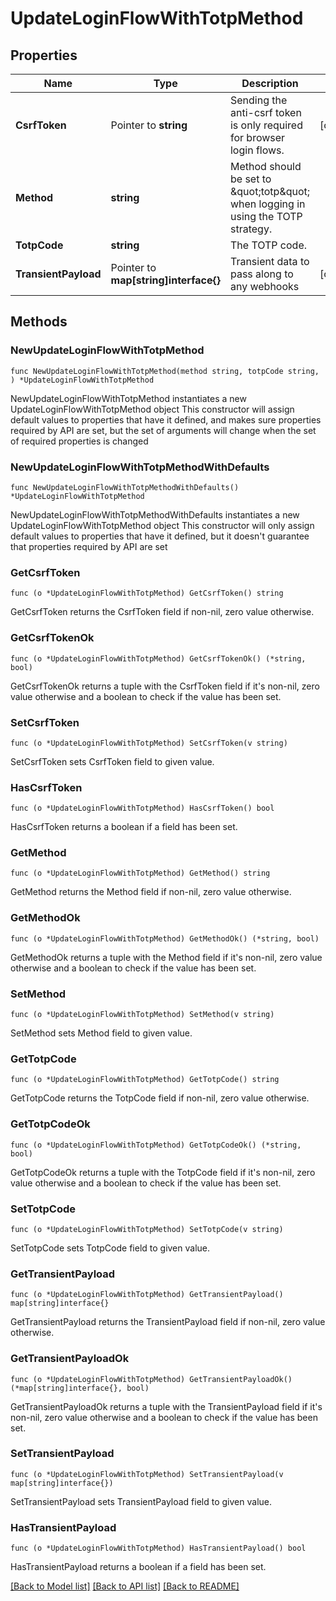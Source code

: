 # UpdateLoginFlowWithTotpMethod

## Properties

Name | Type | Description | Notes
------------ | ------------- | ------------- | -------------
**CsrfToken** | Pointer to **string** | Sending the anti-csrf token is only required for browser login flows. | [optional] 
**Method** | **string** | Method should be set to \&quot;totp\&quot; when logging in using the TOTP strategy. | 
**TotpCode** | **string** | The TOTP code. | 
**TransientPayload** | Pointer to **map[string]interface{}** | Transient data to pass along to any webhooks | [optional] 

## Methods

### NewUpdateLoginFlowWithTotpMethod

`func NewUpdateLoginFlowWithTotpMethod(method string, totpCode string, ) *UpdateLoginFlowWithTotpMethod`

NewUpdateLoginFlowWithTotpMethod instantiates a new UpdateLoginFlowWithTotpMethod object
This constructor will assign default values to properties that have it defined,
and makes sure properties required by API are set, but the set of arguments
will change when the set of required properties is changed

### NewUpdateLoginFlowWithTotpMethodWithDefaults

`func NewUpdateLoginFlowWithTotpMethodWithDefaults() *UpdateLoginFlowWithTotpMethod`

NewUpdateLoginFlowWithTotpMethodWithDefaults instantiates a new UpdateLoginFlowWithTotpMethod object
This constructor will only assign default values to properties that have it defined,
but it doesn't guarantee that properties required by API are set

### GetCsrfToken

`func (o *UpdateLoginFlowWithTotpMethod) GetCsrfToken() string`

GetCsrfToken returns the CsrfToken field if non-nil, zero value otherwise.

### GetCsrfTokenOk

`func (o *UpdateLoginFlowWithTotpMethod) GetCsrfTokenOk() (*string, bool)`

GetCsrfTokenOk returns a tuple with the CsrfToken field if it's non-nil, zero value otherwise
and a boolean to check if the value has been set.

### SetCsrfToken

`func (o *UpdateLoginFlowWithTotpMethod) SetCsrfToken(v string)`

SetCsrfToken sets CsrfToken field to given value.

### HasCsrfToken

`func (o *UpdateLoginFlowWithTotpMethod) HasCsrfToken() bool`

HasCsrfToken returns a boolean if a field has been set.

### GetMethod

`func (o *UpdateLoginFlowWithTotpMethod) GetMethod() string`

GetMethod returns the Method field if non-nil, zero value otherwise.

### GetMethodOk

`func (o *UpdateLoginFlowWithTotpMethod) GetMethodOk() (*string, bool)`

GetMethodOk returns a tuple with the Method field if it's non-nil, zero value otherwise
and a boolean to check if the value has been set.

### SetMethod

`func (o *UpdateLoginFlowWithTotpMethod) SetMethod(v string)`

SetMethod sets Method field to given value.


### GetTotpCode

`func (o *UpdateLoginFlowWithTotpMethod) GetTotpCode() string`

GetTotpCode returns the TotpCode field if non-nil, zero value otherwise.

### GetTotpCodeOk

`func (o *UpdateLoginFlowWithTotpMethod) GetTotpCodeOk() (*string, bool)`

GetTotpCodeOk returns a tuple with the TotpCode field if it's non-nil, zero value otherwise
and a boolean to check if the value has been set.

### SetTotpCode

`func (o *UpdateLoginFlowWithTotpMethod) SetTotpCode(v string)`

SetTotpCode sets TotpCode field to given value.


### GetTransientPayload

`func (o *UpdateLoginFlowWithTotpMethod) GetTransientPayload() map[string]interface{}`

GetTransientPayload returns the TransientPayload field if non-nil, zero value otherwise.

### GetTransientPayloadOk

`func (o *UpdateLoginFlowWithTotpMethod) GetTransientPayloadOk() (*map[string]interface{}, bool)`

GetTransientPayloadOk returns a tuple with the TransientPayload field if it's non-nil, zero value otherwise
and a boolean to check if the value has been set.

### SetTransientPayload

`func (o *UpdateLoginFlowWithTotpMethod) SetTransientPayload(v map[string]interface{})`

SetTransientPayload sets TransientPayload field to given value.

### HasTransientPayload

`func (o *UpdateLoginFlowWithTotpMethod) HasTransientPayload() bool`

HasTransientPayload returns a boolean if a field has been set.


[[Back to Model list]](../README.md#documentation-for-models) [[Back to API list]](../README.md#documentation-for-api-endpoints) [[Back to README]](../README.md)


